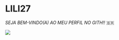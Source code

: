 # LILI27

_SEJA BEM-VINDO(A) AO MEU PERFIL NO GITH!!_ 🇧🇷


![](https://media.tenor.com/Rv3x7_Mlj1kAAAAi/stich-beso.gif)
